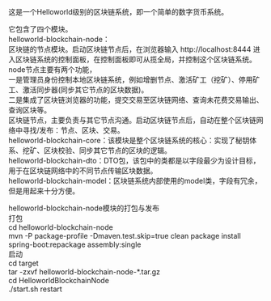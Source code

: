 这是一个Helloworld级别的区块链系统，即一个简单的数字货币系统。

它包含了四个模块。  
helloworld-blockchain-node：  
区块链的节点模块。启动区块链节点后，在浏览器输入 http://localhost:8444 进入区块链系统的控制面板，在控制面板即可从揽全局，并控制这个区块链系统。  
node节点主要有两个功能，  
一是管理员身份控制本地区块链系统，例如增删节点、激活矿工（挖矿）、停用矿工、激活同步器(同步其它节点的区块数据)。  
二是集成了区块链浏览器的功能，提交交易至区块链网络、查询未花费交易输出、查询区块等。  
区块链节点，主要负责与其它节点沟通。启动区块链节点后，自动在整个区块链网络中寻找/发布：节点、区块、交易。  
helloworld-blockchain-core：该模块是整个区块链系统的核心：实现了秘钥体系、挖矿、区块校验、同步其它节点的区块的逻辑。  
helloworld-blockchain-dto：DTO包，该包中的类都是以字段最少为设计目标，用于在区块链网络中的不同节点传输区块数据。  
helloworld-blockchain-model：区块链系统内部使用的model类，字段有冗余，但是用起来十分方便。



helloworld-blockchain-node模块的打包与发布  
打包  
cd helloworld-blockchain-node  
mvn -P package-profile -Dmaven.test.skip=true clean package install spring-boot:repackage assembly:single  
启动  
cd target  
tar -zxvf helloworld-blockchain-node-*.tar.gz  
cd HelloworldBlockchainNode  
./start.sh restart

